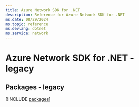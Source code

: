 ```yaml
---
title: Azure Network SDK for .NET
description: Reference for Azure Network SDK for .NET
ms.date: 08/29/2024
ms.topic: reference
ms.devlang: dotnet
ms.service: network
---
```

# Azure Network SDK for .NET - legacy
## Packages - legacy
[!INCLUDE [packages](network-index.md)]